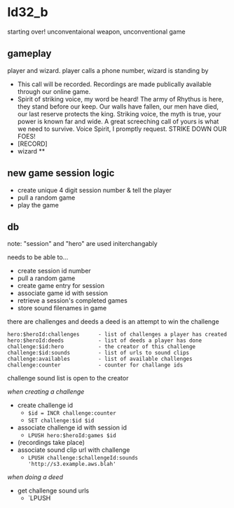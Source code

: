 # ld32_b
starting over! unconventaional weapon, unconventional game







## gameplay

player and wizard. player calls a phone number, wizard is standing by 

* This call will be recorded. Recordings are made publically available through our online game.
* Spirit of striking voice, my word be heard! The army of Rhythus is here, they stand before our keep.
  Our walls have fallen, our men have died, our last reserve protects the king.
  Striking voice, the myth is true, your power is known far and wide. A great screeching call of yours is what we need to survive.
  Voice Spirit, I promptly request. STRIKE DOWN OUR FOES! 
* [RECORD]
* wizard
** 

## new game session logic


- create unique 4 digit session number & tell the player
- pull a random game
- play the game


## db

note: "session" and "hero" are used initerchangably

needs to be able to...

- create session id number 
- pull a random game
- create game entry for session
- associate game id with session
- retrieve a session's completed games
- store sound filenames in game

there are challenges and deeds
a deed is an attempt to win the challenge

    hero:$heroId:challenges      - list of challenges a player has created
    hero:$heroId:deeds           - list of deeds a player has done
    challenge:$id:hero           - the creator of this challenge
    challenge:$id:sounds         - list of urls to sound clips
    challenge:availables         - list of available challenges
    challenge:counter            - counter for challange ids
    
challenge sound list is open to the creator


*when creating a challenge*

* create challenge id 
  * `$id = INCR challenge:counter`
  * `SET challenge:$id $id`
* associate challenge id with session id
  * `LPUSH hero:$heroId:games $id`
* (recordings take place)
* associate sound clip url with challenge
  * `LPUSH challenge:$challengeId:sounds 'http://s3.example.aws.blah'`
  

*when doing a deed*

* get challenge sound urls
  * `LPUSH